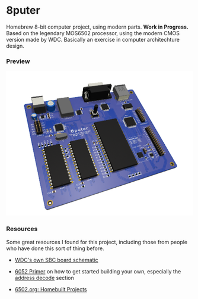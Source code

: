 # 8puter

Homebrew 8-bit computer project, using modern parts. **Work in Progress.**
Based on the legendary MOS6502 processor, using the modern CMOS version made by WDC. Basically an exercise in computer architechture design.

### Preview

![](pcb/8puter.png)

### Resources

Some great resources I found for this project, including those from people who have done this sort of thing before.

- [WDC's own SBC board schematic](https://wdc65xx.com/Single-Board-Computers/w65c02sxb/)

- [6052 Primer](http://wilsonminesco.com/6502primer) on how to get started building your own, especially the [address decode](http://wilsonminesco.com/6502primer/addr_decoding.html) section

- [6502.org: Homebuilt Projects](http://www.6502.org/homebuilt)

